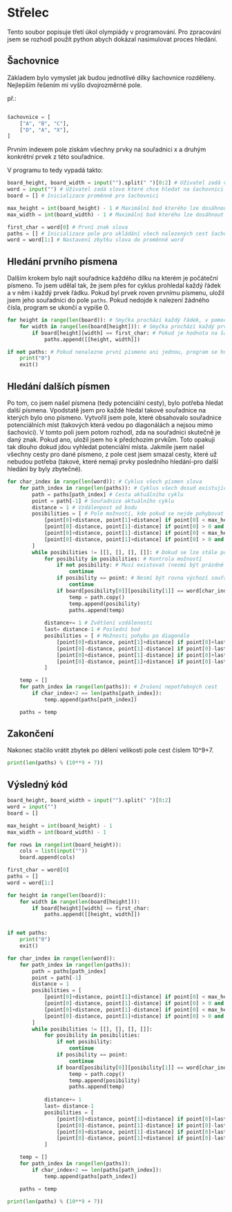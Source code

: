 # Střelec

Tento soubor popisuje třetí úkol olympiády v programování. Pro zpracování jsem se rozhodl použít python abych dokázal nasimulovat proces hledání.

## Šachovnice

Základem bylo vymyslet jak budou jednotlivé dílky šachovnice rozděleny. Nejlepším řešením mi vyšlo dvojrozměrné pole.

př.:
```py

šachovnice = [
    ["A", "B", "C"],
    ["D", "A", "X"],
]

```

Prvním indexem pole získám všechny prvky na souřadnici x a druhým konkrétní prvek z této souřadnice.

V programu to tedy vypadá takto:

```py
board_height, board_width = input("").split(" ")[0:2] # Uživatel zadá výšlu a šířku šachovnice
word = input("") # Uživatel zadá slovo které chce hledat na šachovnici 
board = [] # Inicializace proměnné pro šachovnici

max_height = int(board_height) - 1 # Maximální bod kterého lze dosáhnout na souřadnici y 
max_width = int(board_width) - 1 # Maximální bod kterého lze dosáhnout na souřadnici x

first_char = word[0] # První znak slova
paths = [] # Inicializace pole pro ukládání všech nalezených cest šachové figurky
word = word[1:] # Nastavení zbytku slova do proměnné word

```

## Hledání prvního písmena

Dalším krokem bylo najít souřadnice každého dílku na kterém je počáteční písmeno. To jsem udělal tak, že jsem přes for cyklus prohledal každý řádek a v něm i každý prvek řádku. Pokud byl prvek roven prvnímu písmenu, uložil jsem jeho souřadnici do pole `paths`. Pokud nedojde k nalezení žádného čísla, program se ukončí a vypíše 0.

```py
for height in range(len(board)): # Smyčka prochází každý řádek, v pomocné proměnné height je vždy číslo řádku
    for width in range(len(board[height])): # Smyčka prochází každý prvek řádku, v pomocné proměnné width je číslo prvku v řádku
        if board[height][width] == first_char: # Pokud je hodnota na šachovnici rovna prvnímu znaku, dojde k uložení
            paths.append([[height, width]])

if not paths: # Pokud nenalezne první písmeno ani jednou, program se hned ukončí
    print("0")
    exit()

```

## Hledání dalších písmen

Po tom, co jsem našel písmena (tedy potenciální cesty), bylo potřeba hledat další písmena. Vpodstatě jsem pro každé hledal takové souřadnice na kterých bylo ono písmeno. Vytvořil jsem pole, které obsahovalo souřadnice potenciálních míst (takových která vedou po diagonálách a nejsou mimo šachovici). V tomto poli jsem potom rozhodl, zda na souřadnici skutečně je daný znak. Pokud ano, uložil jsem ho k předchozím prvkům. Toto opakuji tak dlouho dokud jdou vyhledat potenciální místa. Jakmile jsem našel všechny cesty pro dané písmeno, z pole cest jsem smazal cesty, které už nebudou potřeba (takové, které nemají prvky posledního hledání-pro další hledání by byly zbytečné).

```py
for char_index in range(len(word)): # Cyklus všech písmen slova 
    for path_index in range(len(paths)): # Cyklus všech dosud existujících cest 
        path = paths[path_index] # Cesta aktuálního cyklu
        point = path[-1] # Souřadnice aktuálního cyklu
        distance = 1 # Vzdálenpost od bodu
        posibilities = [ # Pole možností, kde pokud se nejde pohybovat po diagonále dál, bude hodnota [] 
            [point[0]+distance, point[1]+distance] if point[0] < max_height and point[1] < max_width else [],
            [point[0]-distance, point[1]-distance] if point[0] > 0 and point[1] > 0 else [],
            [point[0]+distance, point[1]-distance] if point[0] < max_height and point[1] > 0 else [],
            [point[0]-distance, point[1]+distance] if point[0] > 0 and point[1] < max_width else [],
        ]
        while posibilities != [[], [], [], []]: # Dokud se lze stále pohybovat
            for posibility in posibilities: # Kontrola možností
                if not posibility: # Musí existovat (nesmí být prázdné pole)
                    continue
                if posibility == point: # Nesmí být rovna výchozí souřadnici
                    continue
                if board[posibility[0]][posibility[1]] == word[char_index]: # Pokud je na souřadnicích aktuální znak, dojde k uložení celé cesty
                    temp = path.copy()
                    temp.append(posibility)
                    paths.append(temp)
            
            distance+= 1 # Zvětšení vzdálenosti
            last= distance-1 # Poslední bod
            posibilities = [ # Možnosti pohybu po diagonále
                [point[0]+distance, point[1]+distance] if point[0]+last < max_height and point[1]+last < max_width else [],
                [point[0]-distance, point[1]-distance] if point[0]-last > 0 and point[1]-last > 0 else [],
                [point[0]+distance, point[1]-distance] if point[0]+last < max_height and point[1]-last > 0 else [],
                [point[0]-distance, point[1]+distance] if point[0]-last > 0 and point[1]+last < max_width else [],
            ]

    temp = [] 
    for path_index in range(len(paths)): # Zrušení nepotřebných cest
        if char_index+2 == len(paths[path_index]):
            temp.append(paths[path_index])

    paths = temp
```

## Zakončení

Nakonec stačilo vrátit zbytek po dělení velikosti pole cest číslem 10^9+7.

```py
print(len(paths) % (10**9 + 7))
```

## Výsledný kód

```py
board_height, board_width = input("").split(" ")[0:2]
word = input("")
board = []

max_height = int(board_height) - 1
max_width = int(board_width) - 1

for rows in range(int(board_height)):
    cols = list(input(""))
    board.append(cols)

first_char = word[0]
paths = []
word = word[1:]

for height in range(len(board)):
    for width in range(len(board[height])):
        if board[height][width] == first_char:
            paths.append([[height, width]])


if not paths:
    print("0")
    exit()

for char_index in range(len(word)):
    for path_index in range(len(paths)):
        path = paths[path_index] 
        point = path[-1]
        distance = 1
        posibilities = [
            [point[0]+distance, point[1]+distance] if point[0] < max_height and point[1] < max_width else [],
            [point[0]-distance, point[1]-distance] if point[0] > 0 and point[1] > 0 else [],
            [point[0]+distance, point[1]-distance] if point[0] < max_height and point[1] > 0 else [],
            [point[0]-distance, point[1]+distance] if point[0] > 0 and point[1] < max_width else [],
        ]
        while posibilities != [[], [], [], []]:
            for posibility in posibilities:
                if not posibility:
                    continue
                if posibility == point:
                    continue
                if board[posibility[0]][posibility[1]] == word[char_index]:
                    temp = path.copy()
                    temp.append(posibility)
                    paths.append(temp)
            
            distance+= 1
            last= distance-1
            posibilities = [
                [point[0]+distance, point[1]+distance] if point[0]+last < max_height and point[1]+last < max_width else [],
                [point[0]-distance, point[1]-distance] if point[0]-last > 0 and point[1]-last > 0 else [],
                [point[0]+distance, point[1]-distance] if point[0]+last < max_height and point[1]-last > 0 else [],
                [point[0]-distance, point[1]+distance] if point[0]-last > 0 and point[1]+last < max_width else [],
            ]

    temp = []
    for path_index in range(len(paths)):
        if char_index+2 == len(paths[path_index]):
            temp.append(paths[path_index])

    paths = temp

print(len(paths) % (10**9 + 7))
```
